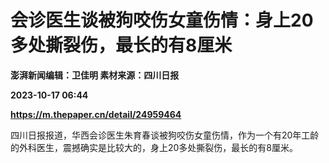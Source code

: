 # 会诊医生谈被狗咬伤女童伤情：身上20多处撕裂伤，最长的有8厘米
**澎湃新闻编辑：卫佳明 素材来源：四川日报**

**2023-10-17 06:44**

**https://m.thepaper.cn/detail/24959464**

四川日报报道，华西会诊医生朱育春谈被狗咬伤女童伤情，作为一个有20年工龄的外科医生，震撼确实是比较大的，身上20多处撕裂伤，最长的有8厘米。